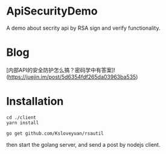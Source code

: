 # ApiSecurityDemo
A demo about secrity api by RSA sign and verify functionality.

# Blog
[内部API的安全防护怎么搞？密码学中有答案]!(https://juejin.im/post/5d6354fdf265da03963ba535)

# Installation
```
cd ./client
yarn install

go get github.com/Ksloveyuan/rsautil
```

then start the golang server, and send a post by nodejs client.
